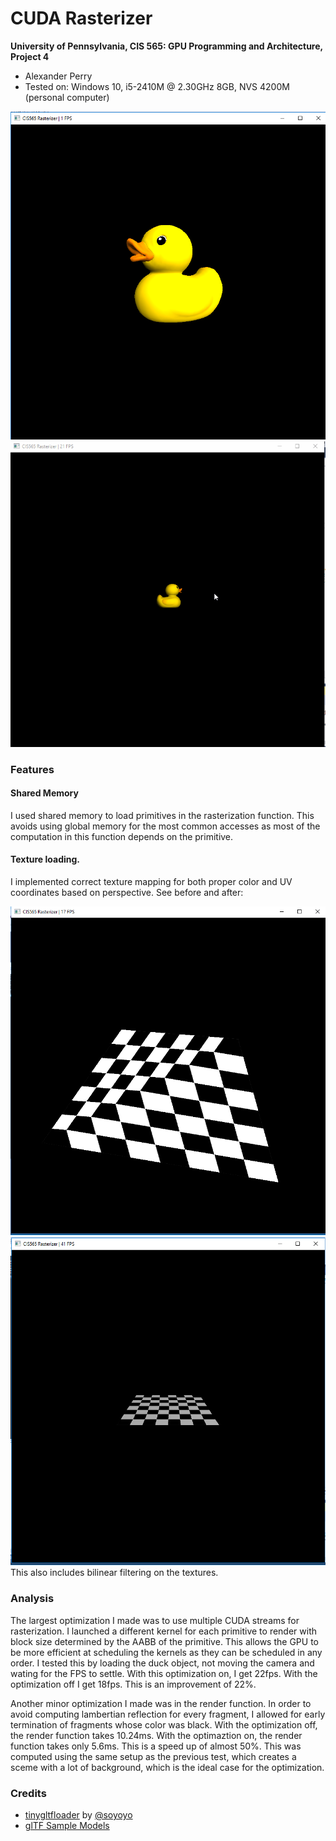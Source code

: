 CUDA Rasterizer
===============

**University of Pennsylvania, CIS 565: GPU Programming and Architecture, Project 4**

* Alexander Perry
* Tested on: Windows 10, i5-2410M @ 2.30GHz 8GB, NVS 4200M (personal computer)

![](./renders/duck_tex_fixed.PNG)
![](./renders/recording.gif)

### Features
#### Shared Memory
I used shared memory to load primitives in the rasterization function. This avoids using global memory for the most common accesses as most of the computation in this function depends on the primitive.

#### Texture loading.
I implemented correct texture mapping for both proper color and UV coordinates based on perspective. See before and after:

![](./renders/checkerboard_bad_interpolation.PNG)
![](./renders/checkerboard_fixed.PNG)
This also includes bilinear filtering on the textures.

### Analysis
The largest optimization I made was to use multiple CUDA streams for rasterization. I launched a different kernel for each primitive to render with block size determined by the AABB of the primitive. This allows the GPU to be more efficient at scheduling the kernels as they can be scheduled in any order. I tested this by loading the duck object, not moving the camera and wating for the FPS to settle. With this optimization on, I get 22fps. With the optimization off I get 18fps. This is an improvement of 22%.

Another minor optimization I made was in the render function. In order to avoid computing lambertian reflection for every fragment, I allowed for early termination of fragments whose color was black. With the optimization off, the render function takes 10.24ms. With the optimaztion on, the render function takes only 5.6ms. This is a speed up of almost 50%. This was computed using the same setup as the previous test, which creates a sceme with a lot of background, which is the ideal case for the optimization.


### Credits

* [tinygltfloader](https://github.com/syoyo/tinygltfloader) by [@soyoyo](https://github.com/syoyo)
* [glTF Sample Models](https://github.com/KhronosGroup/glTF/blob/master/sampleModels/README.md)
